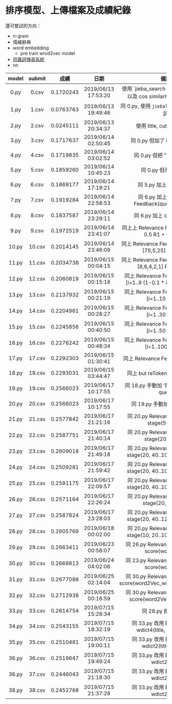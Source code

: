 # 排序模型、上傳檔案及成績紀錄

還可嘗試的方向：
- n-gram
- 情緒辭典
- word embedding
   - pre train wrod2vec model
- [同義詞搜尋系統](https://120.127.233.228/word2vec/)
- nn

| model | submit |    成績   |         日期        | 備註 |
| :---: | :----: | :-------: | :-----------------: | :--: |
| 0.py  | 0.csv  | 0.1720243 | 2019/06/13 17:53:20 | 使用 `jieba_search 斷詞, tf-idf vector 以及 cos similarity, 斷詞僅留中文 |
| 1.py  | 1.csv  | 0.0763763 | 2019/06/13 19:49:46 | 同 0.py, 使用 `jiebal.cut(all=True)` 斷詞 |
| 2.py  | 2.csv  | 0.0245111 | 2019/06/13 20:34:37 | 使用 title, cut all 僅留中文|
| 3.py  | 3.csv  | 0.1717637 | 2019/06/14 02:50:45 | 同 0.py 但加了 ECFA 僅留中文|
| 4.py  | 4.csv  | 0.1719835 | 2019/06/14 03:02:52 | 同 0.py 但把 "不 ??" 連起來|
| 5.py  | 5.csv  | 0.1859260 | 2019/06/14 10:45:23 | 同 0.py 但改成 bm25 |
| 6.py  | 6.csv  | 0.1869177 | 2019/06/14 17:19:21 | 同 5.py 加上 query 字典 |
| 7.py  | 7.csv  | 0.1919284 | 2019/06/14 22:58:53 | 同 6.py 加上 Relevance Feedback(query + 0.5 R1) |
| 8.py  | 8.csv  | 0.1837587 | 2019/06/14 23:29:11 | 同 6.py 加上 custom query |
| 9.py  | 9.csv  | 0.1972519 | 2019/06/14 23:41:07 | 同上上 Relevance Feedback(query + 0.5 R1 + 0.25 R2) |
| 10.py | 10.csv | 0.2014145 | 2019/06/14 23:46:09 | 同上 Relevance Feedback(query + 0.[75,5,25] R[1,2,3]) |
| 11.py | 11.csv | 0.2034738 | 2019/06/15 00:04:15 | 同上 Relevance Feedback(query + 0.[8,6,4,2,1] R[1,2,3,4,5]|
| 12.py | 12.csv | 0.2060819 | 2019/06/15 00:15:18 | 同上 Relevance Feedback(query + [i=1..9 (1-0.1 * i) Ri] + 0.1 R10 ) |
| 13.py | 13.csv | 0.2137932 | 2019/06/15 00:21:19 | 同上 Relevance Feedback(query + [i=1..10 0.5 Ri]) |
| 14.py | 14.csv | 0.2204961 | 2019/06/15 00:28:27 | 同上 Relevance Feedback(query + [i=1..30 0.5 Ri]) |
| 15.py | 15.csv | 0.2245856 | 2019/06/15 00:40:50 | 同上 Relevance Feedback(query + [i=1..50 0.5 Ri]) |
| 16.py | 16.csv | 0.2276242 | 2019/06/15 00:48:34 | 同上 Relevance Feedback(query + [i=1..100 0.5 Ri])|
| 17.py | 17.csv | 0.2292303 | 2019/06/15 01:30:41 | 同上 Relevance Feedback, 加了 title|
| 18.py | 18.csv | 0.2293031 | 2019/06/15 03:44:47 | 同上 but reToken with larger dict |
| 19.py | 19.csv | 0.2566023 | 2019/06/17 10:17:55 | 同 18.py 手動加 '陸生 中生 大陸' 進 query |
| 20.py | 20.csv | 0.2566023 | 2019/06/17 10:17:55 | 同 19.py 手動加 '證所' 進 dict |
| 21.py | 21.csv | 0.2577842 | 2019/06/17 21:21:16 | 同 20.py Relevance Feedback 2 stage(50, 100) |
| 22.py | 22.csv | 0.2587751 | 2019/06/17 21:40:14 | 同 20.py Relevance Feedback n stage(20, 40..80) |
| 23.py | 23.csv | 0.2609018 | 2019/06/17 21:49:18 | 同 20.py Relevance Feedback n stage(20, 40..100), doc title * 2 |
| 24.py | 24.csv | 0.2509281 | 2019/06/17 21:59:42 | 同 20.py Relevance Feedback n stage(20, 40..100), doc title * 5 |
| 25.py | 25.csv | 0.2591175 | 2019/06/17 22:09:57 | 同 20.py Relevance Feedback n stage(20, 40..100), doc title * 3 |
| 26.py | 26.csv | 0.2571164 | 2019/06/17 22:26:24 | 同 20.py Relevance Feedback n stage(20, 40..100) |
| 27.py | 27.csv | 0.2587824 | 2019/06/17 23:28:03 | 同 20.py Relevance Feedback n stage(20, 40..120), doc title * 2 |
| 28.py | 28.csv | 0.2605769 | 2019/06/18 00:02:00 | 同 20.py Relevance Feedback n stage(10, 20..100), doc title * 2 |
| 29.py | 29.csv | 0.2663411 | 2019/06/23 00:58:07 | 同 26.py Relevance Feedback += score(word2Vec)|
| 30.py | 30.csv | 0.2668813 | 2019/06/24 04:02:06 | 同 23.py Relevance Feedback += score(word2Vec)|
| 31.py | 31.csv | 0.2677088 | 2019/06/25 02:14:04 | 同 30.py Relevance Feedback += score(word2Vec_wikiPre_news_d100)|
| 32.py | 32.csv | 0.2712938 | 2019/06/25 00:16:59 | 同 30.py Relevance Feedback += score(word2Vec_news_d200)|
| 33.py | 33.csv | 0.2614754 | 2019/07/15 15:28:34 | 同 28.py 搜索繁轉簡 |
| 34.py | 34.csv | 0.2543155 | 2019/07/15 18:32:19 | 同 33.py 改用 斷詞簡+搜索簡 wdict4(title, 2,3,4 gram) |
| 35.py | 35.csv | 0.2510481 | 2019/07/15 19:00:11 | 同 33.py 改用 斷詞簡+搜索簡 wdict2(title, 2gram) |
| 36.py | 36.csv | 0.2519647 | 2019/07/15 19:49:24 | 同 33.py 改用 斷詞簡+搜索簡 wdict2(title) |
| 36.py | 37.csv | 0.2446043 | 2019/07/15 21:18:30 | 同 33.py 改用 斷詞繁+搜索簡 wdict2(title) |
| 38.py | 38.csv | 0.2452768 | 2019/07/15 21:37:28 | 同 33.py 改用 斷詞繁+搜索繁 wdict2(title) |




